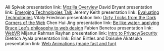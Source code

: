 Ali Spivak presentation link: [Mozilla Overview]()
David Bryant presentation link: [Emerging Technologies Talk](https://docs.google.com/presentation/d/1N9NqtCYvfFbE6TPQDe46RTOr_y2U7AFvuHpITw1-3N8/edit?ts=59c5b4fe)
Jeremy Keith presentation link: [Evaluating Technologies](https://adactio.com/articles/12839)
Vitaly Friedman presentation link: [Dirty Tricks from the Dark Corners of the Web](https://www.dropbox.com/s/bdijlssdcudosng/mozilla-roadshow.pdf?dl=0)
Chen Hui Jing presentation link: [Be like water: applying Bruce Lee's philosophy to web design](https://www.chenhuijing.com/slides/moz-roadshow-2017/)
Fabien Benetou presentation link: [WebVR](http://fabien.benetou.fr/Testing/DevRoadShow2017HongKong?action=reveal)
Mijanur Rahman Rayhan presentation link: [Intro to Privacy/Security](https://docs.google.com/presentation/d/18XTsqLo0L8Pq-8_UoBdbwUkptl1OJdcYemTc3SlmGw0/edit?usp=sharing)
Dietrich Ayala presentation link: []()
Brian Birtles and Daisuke Akatsuka presentation link: [Web Animations (made fast and fun)](https://docs.google.com/presentation/d/1ehMBjVklHEmdgD39Mi3fz-dfDBmw5vB7YBlXCs-SKfM/)
